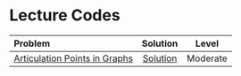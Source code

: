 # Lecture Codes

|  **Problem**  |  **Solution**  |  **Level**  |
|:--------------|:--------------:|:-----------:|
|  [Articulation Points in Graphs](https://www.naukri.com/code360/library/articulation-points-in-a-graph)  |  [Solution]()  |  Moderate  |
